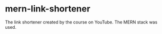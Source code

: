 # mern-link-shortener

The link shortener created by the course on YouTube.
The MERN stack was used.
